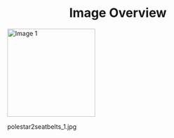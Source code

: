 <h1 style ="text-align: center;"> Image Overview </h1>
<div>
<div style="width="20%">
<img src="https://media.evkx.net/multimedia/technology/safety/seatbelts/polestar2seatbelts_1_xst.jpg" alt="Image 1" style="width: 200px;">
<p>polestar2seatbelts_1.jpg</p>
</div>
</div>
